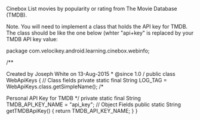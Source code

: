 Cinebox
List movies by popularity or rating from The Movie Database (TMDB).

Note. You will need to implement a class that holds the API key for TMDB. The class should be like the one below (whter "api+key" is replaced by your TMDB API key value:

package com.velocikey.android.learning.cinebox.webinfo;

/**

Created by Joseph White on 13-Aug-2015 *
@since 1.0 / public class WebApiKeys { // Class fields private static final String LOG_TAG = WebApiKeys.class.getSimpleName(); /*

Personal API Key for TMDB */ private static final String TMDB_API_KEY_NAME = "api_key";
// Object Fields public static String getTMDBApiKey() { return TMDB_API_KEY_NAME; } }
